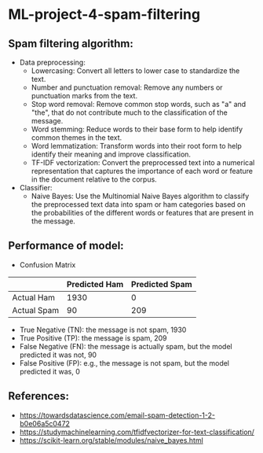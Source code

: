 # ML-project-4-spam-filtering

## Spam filtering algorithm:

- Data preprocessing:
  - Lowercasing: Convert all letters to lower case to standardize the text.
  - Number and punctuation removal: Remove any numbers or punctuation marks from the text.
  - Stop word removal: Remove common stop words, such as "a" and "the", that do not contribute much to the classification of the message.
  - Word stemming: Reduce words to their base form to help identify common themes in the text.
  - Word lemmatization: Transform words into their root form to help identify their meaning and improve classification.
  - TF-IDF vectorization: Convert the preprocessed text into a numerical representation that captures the importance of each word or feature in the document relative to the corpus.
- Classifier:
  - Naive Bayes: Use the Multinomial Naive Bayes algorithm to classify the preprocessed text data into spam or ham categories based on the probabilities of the different words or features that are present in the message.

## Performance of model:

- Confusion Matrix

|           | Predicted Ham | Predicted Spam |
|-----------|---------------|----------------|
| Actual Ham   |      1930       |          0            |
| Actual Spam  |       90        |          209          |

  - True Negative (TN): the message is not spam, 1930
  - True Positive (TP): the message is spam, 209
  - False Negative (FN): the message is actually spam, but the model predicted it was not, 90
  - False Positive (FP): e.g., the message is not spam, but the model predicted it was, 0

## References:

- https://towardsdatascience.com/email-spam-detection-1-2-b0e06a5c0472
- https://studymachinelearning.com/tfidfvectorizer-for-text-classification/
- https://scikit-learn.org/stable/modules/naive_bayes.html
